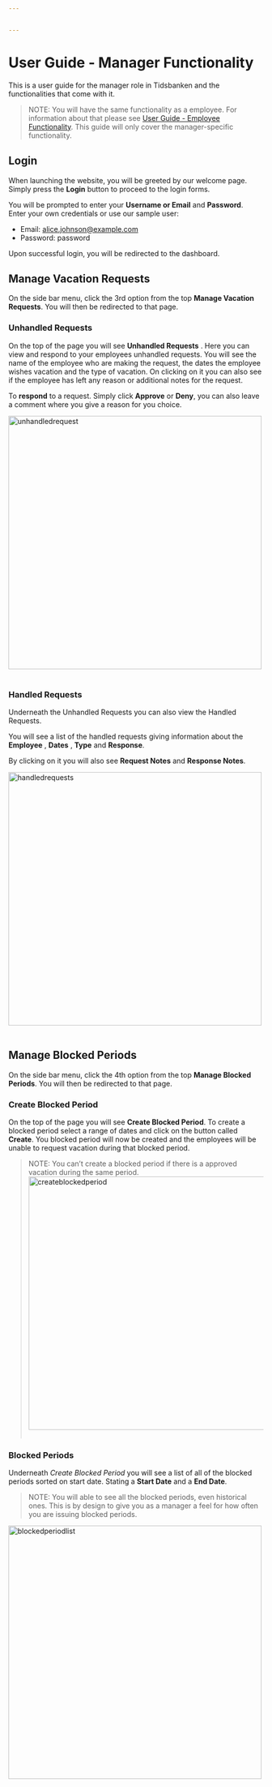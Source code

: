 ```yaml
---


---
```


<h1 id="user-guide---manager-functionality">User Guide - Manager Functionality</h1>
<p>This is a user guide for the manager role in Tidsbanken and the functionalities that come with it.</p>
<blockquote>
<p>NOTE:  You will have the same functionality as a employee. For information about that please see <a href="https://github.com/victorlun/TidsbankenBE/blob/main/User%20Guide%20-%20Employee%20Functionality.md">User Guide - Employee Functionality</a>. This guide will only cover the manager-specific functionality.</p>
</blockquote>
<h2 id="login">Login</h2>
<p>When launching the website, you will be greeted by our welcome page. Simply press the <strong>Login</strong> button to proceed to the login forms.</p>
<p>You will be prompted to enter your <strong>Username or Email</strong> and <strong>Password</strong>.<br>
Enter your own credentials or use our sample user:</p>
<ul>
<li>Email: <a href="mailto:alice.johnson@example.com">alice.johnson@example.com</a></li>
<li>Password: password</li>
</ul>
<p>Upon successful login, you will be redirected to the dashboard.</p>
<h2 id="manage-vacation-requests">Manage Vacation Requests</h2>
<p>On the side bar menu, click the 3rd option from the top <strong>Manage Vacation Requests</strong>. You will then be redirected to that page.</p>
<h3 id="unhandled-requests">Unhandled Requests</h3>
<p>On the top of the page you will see <strong>Unhandled Requests</strong> . Here you can view and respond to your employees unhandled requests. You will see the name of the employee who are making the request, the dates the employee wishes vacation and the type of vacation. On clicking on it you can also see if the employee has left any reason or additional notes for the request.</p>
<p>To <strong>respond</strong> to a request. Simply click <strong>Approve</strong> or <strong>Deny</strong>, you can also leave a comment where you give a reason for you choice.</p>
<p><a href="https://postimages.org/" target="_blank"><img src="https://i.postimg.cc/HWXjLGj0/unhandledrequest.png" alt="unhandledrequest" width="500"></a><br><br></p>
<h3 id="handled-requests">Handled Requests</h3>
<p>Underneath the Unhandled Requests you can also view the Handled Requests.</p>
<p>You will see a list of the handled requests giving information about the <strong>Employee</strong> , <strong>Dates</strong> , <strong>Type</strong> and <strong>Response</strong>.</p>
<p>By clicking on it you will also see <strong>Request Notes</strong> and <strong>Response Notes</strong>.</p>
<p><a href="https://postimages.org/" target="_blank"><img src="https://i.postimg.cc/kXCG6jt0/handledrequests.png" alt="handledrequests" width="500"></a><br><br></p>
<h2 id="manage-blocked-periods">Manage Blocked Periods</h2>
<p>On the side bar menu, click the 4th option from the top <strong>Manage Blocked Periods</strong>. You will then be redirected to that page.</p>
<h3 id="create-blocked-period">Create Blocked Period</h3>
<p>On the top of the page you will see <strong>Create Blocked Period</strong>. To create a blocked period select a range of dates and click on the button called <strong>Create</strong>. You blocked period will now be created and the employees will be unable to request vacation during that blocked period.</p>
<blockquote>
<p>NOTE: You can’t create a blocked period if there is a approved vacation during the same period.<br>
<a href="https://postimages.org/" target="_blank"><img src="https://i.postimg.cc/BbTv7FR7/createblockedperiod.png" alt="createblockedperiod" width="500"></a><br><br></p>
</blockquote>
<h3 id="blocked-periods">Blocked Periods</h3>
<p>Underneath <em>Create Blocked Period</em> you will see a list of all of the blocked periods sorted on start date. Stating a <strong>Start Date</strong> and a <strong>End Date</strong>.</p>
<blockquote>
<p>NOTE: You will able to see all the blocked periods, even historical ones. This is by design to give you as a manager a feel for how often you are issuing blocked periods.</p>
</blockquote>
<p><a href="https://postimages.org/" target="_blank"><img src="https://i.postimg.cc/Rh5FTdpn/blockedperiodlist.png" alt="blockedperiodlist" width="500"></a><br><br></p>


